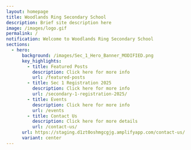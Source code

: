 ```yaml
---
layout: homepage
title: Woodlands Ring Secondary School
description: Brief site description here
image: /images/logo.gif
permalink: /
notification: Welcome to Woodlands Ring Secondary School
sections:
  - hero:
      background: /images/Sec_1_Hero_Banner_MODIFIED.png
      key_highlights:
        - title: Featured Posts
          description: Click here for more info
          url: /featured-posts
        - title: Sec 1 Registration 2025
          description: Click here for more info
          url: /secondary-1-registration-2025/
        - title: Events
          description: Click here for more info
          url: /events
        - title: Contact Us
          description: Click here for more details
          url: /contact-us/
      url: https://staging.d1zt0oshmgcgjg.amplifyapp.com/contact-us/
      variant: center
---
```

